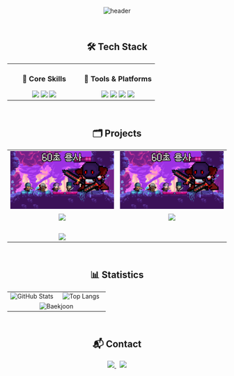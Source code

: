<div align="center">
  
![header](https://capsule-render.vercel.app/api?type=venom&color=auto&height=200&section=header&text=Yunjae%20Na&fontColor=000000&fontSize=90&desc=Game_Dev&descSize=20&descAlign=69&descAlignY=70)

</div>

<br>
<h2 align="center"> 🛠️ Tech Stack </h2>

<table align="center" width="100%">
  <tr>
    <td align="center" width="50%" valign="top">
      <h3>🚀 Core Skills</h3>
      <img src="https://img.shields.io/badge/Unity-100000?style=for-the-badge&logo=unity&logoColor=white"/>
      <!-- img src="https://img.shields.io/badge/Unreal-313131?style=for-the-badge&logo=unrealengine&logoColor=white"/ -->
      <img src="https://img.shields.io/badge/C%23-239120?style=for-the-badge&logo=c-sharp&logoColor=white"/>
      <img src="https://img.shields.io/badge/C++-00599C?style=for-the-badge&logo=c%2B%2B&logoColor=white"/>
    </td>
    <td align="center" width="50%" valign="top">
      <h3>🧰 Tools & Platforms</h3>
      <!-- img src="https://img.shields.io/badge/Blender-F5792A?style=for-the-badge&logo=blender&logoColor=white"/ -->
      <img src="https://img.shields.io/badge/Visual%20Studio%20Code-007ACC?style=for-the-badge&logo=Visual%20Studio%20Code&logoColor=white"/>
      <img src="https://img.shields.io/badge/GitHub-181717?style=for-the-badge&logo=GitHub&logoColor=white"/>
      <img src="https://img.shields.io/badge/Git-F05032?style=for-the-badge&logo=git&logoColor=white"/>
      <img src="https://img.shields.io/badge/Notion-000000?style=for-the-badge&logo=notion&logoColor=white"/>
    </td>
  </tr>
</table>

<br>
<h2 align="center"> 🗂️ Projects </h2>
<table width="100%">
        <tr>
            <td>
                <a href="https://github.com/BSF0124/60Second_Hero">
                    <img src="https://github.com/BSF0124/60Second_Hero/blob/main/Src/Thumbnail.png"/>
                </a>
            </td>
            <td>
                <a href="https://github.com/BSF0124/60Second_Hero">
                    <img src="https://github.com/BSF0124/60Second_Hero/blob/main/Src/Thumbnail.png"/>
                </a>
            </td>
        </tr>
        <tr>
            <td>
                <div align="center">
                <a href="https://github.com/BSF0124/60Second_Hero">
                    <img align="center" src="https://github-readme-stats.vercel.app/api/pin/?username=BSF0124&repo=60Second_Hero&border_radius=10"/>
                </a>
                </div>
            </td>
            <td>
                <div align="center">
                <a href="https://github.com/BSF0124/60Second_Hero">
                    <img align="center" src="https://github-readme-stats.vercel.app/api/pin/?username=BSF0124&repo=60Second_Hero&border_radius=10"/>
                </a>
                </div>
            </td>
        </tr>
        <tr>
            <td>
                <a href="[https://github.com/BSF0124/60Second_Hero](https://github.com/BSF0124/CalmdownCardGame-Refactor)">
                    <img src=""/>
                </a>
            </td>
        </tr>
        <tr>
            <td>
                <div align="center">
                <a href="[https://github.com/BSF0124/60Second_Hero](https://github.com/BSF0124/CalmdownCardGame-Refactor)">
                    <img align="center" src="https://github-readme-stats.vercel.app/api/pin/?username=BSF0124&repo=CalmdownCardGame-Refactor&border_radius=10"/>
                </a>
                </div>
            </td>
        </tr>
    </table>

<br>
<h2 align="center"> 📊 Statistics </h2>

<table align="center" width="100%">
  <tr>
    <td align="center" width="50%">
      <img alt="GitHub Stats" src="https://github-readme-stats.vercel.app/api?username=BSF0124&show_icons=true" width="90%"/>
    </td>
    <td align="center" width="50%">
      <img alt="Top Langs" src="https://github-readme-stats.vercel.app/api/top-langs/?username=BSF0124&layout=compact" width="90%"/>
    </td>
  </tr>
  <tr>
    <td align="center" colspan="2">
      <img alt="Baekjoon" src="http://mazassumnida.wtf/api/v2/generate_badge?boj=dbsdbds4532" width="40%"/>
    </td>
  </tr>
</table>

<br>
<h2 align="center"> 📬 Contact </h2>
<p align="center">
  <a href="mailto:dbsdbs2580@gmail.com">
    <img src="https://img.shields.io/badge/Email-D14836?style=for-the-badge&logo=gmail&logoColor=white"/>
  </a>
  &nbsp;
  <a href="https://velog.io/@dbsdbds4532">
    <img src="https://img.shields.io/badge/Velog-20C997?style=for-the-badge&logo=velog&logoColor=white"/>
  </a>
</p>
